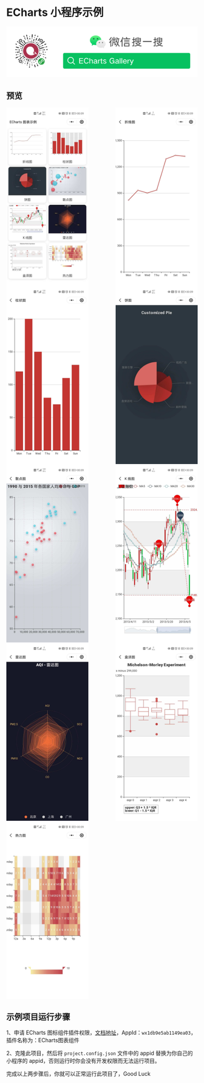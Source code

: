 # ECharts 小程序示例

![ECharts Gallery](./screenshot/echarts-gallery.png)

## 预览
<div style="display: flex; flex-direction: row; justify-content: space-between; flex-wrap: wrap;">
<img width="216" height="468" src="./screenshot/charts.jpg"/>
<img width="216" height="468" src="./screenshot/basic-line-chart.jpg"/>
<img width="216" height="468" src="./screenshot/bar-with-background.jpg"/>
<img width="216" height="468" src="./screenshot/customized-pie.jpg"/>
<img width="216" height="468" src="./screenshot/bubble-chart.jpg"/>
<img width="216" height="468" src="./screenshot/shanghai-index.jpg"/>
<img width="216" height="468" src="./screenshot/aqi-radar-chart.jpg"/>
<img width="216" height="468" src="./screenshot/boxplot-light-velocity.jpg"/>
<img width="216" height="468" src="./screenshot/heatmap-on-cartesian.jpg"/>
</div>

## 示例项目运行步骤

1、申请 ECharts 图标组件插件权限，[文档地址](https://mp.weixin.qq.com/wxopen/plugindevdoc?appid=wx1db9e5ab1149ea03)，AppId：`wx1db9e5ab1149ea03`，插件名称为：ECharts图表组件

2、克隆此项目，然后将 `project.config.json` 文件中的 appid 替换为你自己的小程序的 appid，否则运行时你会没有开发权限而无法运行项目。

完成以上两步骤后，你就可以正常运行此项目了，Good Luck
